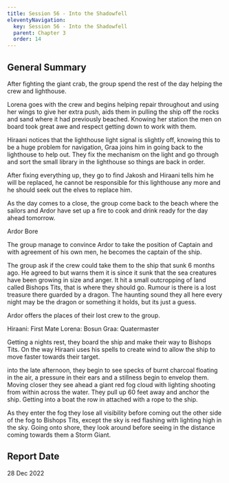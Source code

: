 ```yaml
---
title: Session 56 - Into the Shadowfell
eleventyNavigation:
  key: Session 56 - Into the Shadowfell
  parent: Chapter 3
  order: 14
---
```


## General Summary

After fighting the giant crab, the group spend the rest of the day helping the crew and lighthouse.  

 Lorena goes with the crew and begins helping repair throughout and using her wings to give her extra push, aids them in pulling the ship off the rocks and sand where it had previously beached. Knowing her station the men on board took great awe and respect getting down to work with them.  

 Hiraani notices that the lighthouse light signal is slightly off, knowing this to be a huge problem for navigation, Graa joins him in going back to the lighthouse to help out. They fix the mechanism on the light and go through and sort the small library in the lighthouse so things are back in order.  

 After fixing everything up, they go to find Jakosh and Hiraani tells him he will be replaced, he cannot be responsible for this lighthouse any more and he should seek out the elves to replace him.  

 As the day comes to a close, the group come back to the beach where the sailors and Ardor have set up a fire to cook and drink ready for the day ahead tomorrow.  

 Ardor Bore

 The group manage to convince Ardor to take the position of Captain and with agreement of his own men, he becomes the captain of the ship.  

 The group ask if the crew could take them to the ship that sunk 6 months ago. He agreed to but warns them it is since it sunk that the sea creatures have been growing in size and anger. It hit a small outcropping of land called Bishops Tits, that is where they should go. Rumour is there is a lost treasure there guarded by a dragon. The haunting sound they all here every night may be the dragon or something it holds, but its just a guess.  

 Ardor offers the places of their lost crew to the group.  

 Hiraani: First Mate Lorena: Bosun Graa: Quatermaster  

 Getting a nights rest, they board the ship and make their way to Bishops Tits. On the way Hiraani uses his spells to create wind to allow the ship to move faster towards their target.  

 into the late afternoon, they begin to see specks of burnt charcoal floating in the air, a pressure in their ears and a stillness begin to envelop them. Moving closer they see ahead a giant red fog cloud with lighting shooting from within across the water. They pull up 60 feet away and anchor the ship. Getting into a boat the row in attached with a rope to the ship.  

 As they enter the fog they lose all visibility before coming out the other side of the fog to Bishops Tits, except the sky is red flashing with lighting high in the sky. Going onto shore, they look around before seeing in the distance coming towards them a Storm Giant.

## Report Date

28 Dec 2022
